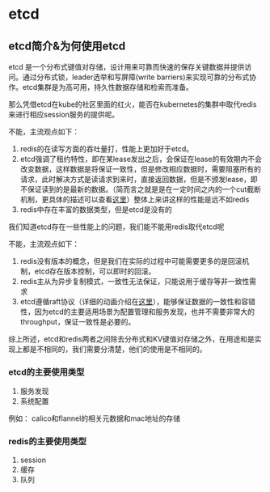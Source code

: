 # etcd

## etcd简介&为何使用etcd

etcd 是一个分布式键值对存储，设计用来可靠而快速的保存关键数据并提供访问。通过分布式锁，leader选举和写屏障(write barriers)来实现可靠的分布式协作。etcd集群是为高可用，持久性数据存储和检索而准备。

那么凭借etcd在kube的社区里面的红火，能否在kubernetes的集群中取代redis来进行相应session服务的提供呢。

不能，主流观点如下：

1. redis的在读写方面的吞吐量打，性能上更加好于etcd。
2. etcd强调了租约特性，即在某lease发出之后，会保证在lease的有效期内不会改变数据，这样数据是将保证一致性，但是修改相应数据时，需要阻塞所有的请求，此时解决方式是读请求到来时，直接返回数据，但是不颁发lease，即不保证读到的是最新的数据。（简而言之就是是在一定时间之内的一个cut截断机制，更具体的描述可以查看[这里](https://www.jianshu.com/p/e7f1cb23ce0d)）整体上来讲这样的性能是远不如redis
3. redis中存在丰富的数据类型，但是etcd是没有的

我们知道etcd存在一些性能上的问题，我们能不能用redis取代etcd呢

不能，主流观点如下：

1. redis没有版本的概念，但是我们在实际的过程中可能需要更多的是回滚机制，etcd存在版本控制，可以即时的回滚。
2. redis主从为异步复制模式，一致性无法保证，只能说用于缓存等非一致性需求
3. etcd遵循raft协议（详细的动画介绍在[这里](http://thesecretlivesofdata.com/raft/)），能够保证数据的一致性和容错性，因为etcd的主要适用场景为配置管理和服务发现，也并不需要非常大的throughput，保证一致性是必要的。

综上所述，etcd和redis两者之间除去分布式和KV键值对存储之外，在用途和是实现上都是不相同的，我们需要分清楚，他们的使用是不相同的。

### etcd的主要使用类型

1. 服务发现
2. 系统配置

例如： calico和flannel的相关元数据和mac地址的存储

### redis的主要使用类型

1. session
2. 缓存
3. 队列

